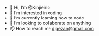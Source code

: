 - 👋 Hi, I’m @Kinjieirio
- 👀 I’m interested in coding
- 🌱 I’m currently learning how to code
- 💞️ I’m looking to collaborate on anything
- 📫 How to reach me djgezan@gmail.com

<!---
Kinjieirio/Kinjieirio is a ✨ special ✨ repository because its `README.md` (this file) appears on your GitHub profile.
You can click the Preview link to take a look at your changes.
--->
